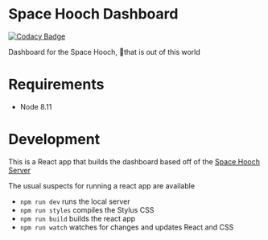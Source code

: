 # Space Hooch Dashboard
[![Codacy Badge](https://api.codacy.com/project/badge/Grade/7fcd63462f5b4a6a94586b8c596ed98a)](https://www.codacy.com/app/ryanbenson/Space-Hooch-Dashboard?utm_source=github.com&amp;utm_medium=referral&amp;utm_content=ryanbenson/Space-Hooch-Dashboard&amp;utm_campaign=Badge_Grade)

Dashboard for the Space Hooch, 🥃that is out of this world

# Requirements
* Node 8.11

# Development
This is a React app that builds the dashboard based off of the [Space Hooch Server](https://github.com/ryanbenson/Space-Hooch-Server)

The usual suspects for running a react app are available
* `npm run dev` runs the local server
* `npm run styles` compiles the Stylus CSS
* `npm run build` builds the react app
* `npm run watch` watches for changes and updates React and CSS
